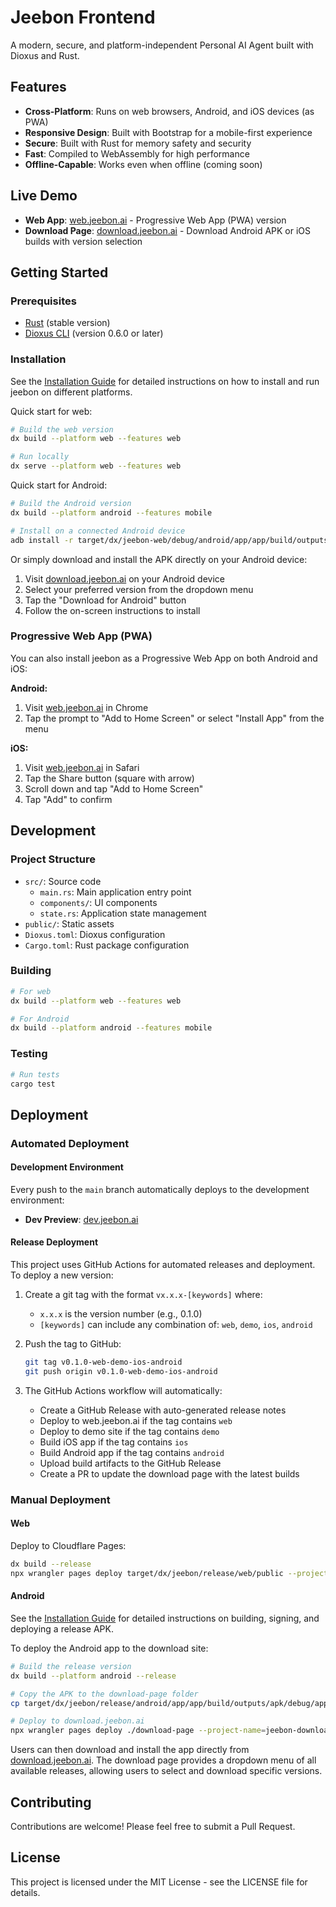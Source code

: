 # Jeebon Frontend

A modern, secure, and platform-independent Personal AI Agent built with Dioxus and Rust.

## Features

- **Cross-Platform**: Runs on web browsers, Android, and iOS devices (as PWA)
- **Responsive Design**: Built with Bootstrap for a mobile-first experience
- **Secure**: Built with Rust for memory safety and security
- **Fast**: Compiled to WebAssembly for high performance
- **Offline-Capable**: Works even when offline (coming soon)

## Live Demo

- **Web App**: [web.jeebon.ai](https://web.jeebon.ai) - Progressive Web App (PWA) version
- **Download Page**: [download.jeebon.ai](https://download.jeebon.ai) - Download Android APK or iOS builds with version selection

## Getting Started

### Prerequisites

- [Rust](https://www.rust-lang.org/tools/install) (stable version)
- [Dioxus CLI](https://dioxuslabs.com/learn/0.6/CLI/installation) (version 0.6.0 or later)

### Installation

See the [Installation Guide](install.md) for detailed instructions on how to install and run jeebon on different platforms.

Quick start for web:

```bash
# Build the web version
dx build --platform web --features web

# Run locally
dx serve --platform web --features web
```

Quick start for Android:

```bash
# Build the Android version
dx build --platform android --features mobile

# Install on a connected Android device
adb install -r target/dx/jeebon-web/debug/android/app/app/build/outputs/apk/debug/app-debug.apk
```

Or simply download and install the APK directly on your Android device:

1. Visit [download.jeebon.ai](https://download.jeebon.ai) on your Android device
2. Select your preferred version from the dropdown menu
3. Tap the "Download for Android" button
4. Follow the on-screen instructions to install

### Progressive Web App (PWA)

You can also install jeebon as a Progressive Web App on both Android and iOS:

**Android:**
1. Visit [web.jeebon.ai](https://web.jeebon.ai) in Chrome
2. Tap the prompt to "Add to Home Screen" or select "Install App" from the menu

**iOS:**
1. Visit [web.jeebon.ai](https://web.jeebon.ai) in Safari
2. Tap the Share button (square with arrow)
3. Scroll down and tap "Add to Home Screen"
4. Tap "Add" to confirm

## Development

### Project Structure

- `src/`: Source code
  - `main.rs`: Main application entry point
  - `components/`: UI components
  - `state.rs`: Application state management
- `public/`: Static assets
- `Dioxus.toml`: Dioxus configuration
- `Cargo.toml`: Rust package configuration

### Building

```bash
# For web
dx build --platform web --features web

# For Android
dx build --platform android --features mobile
```

### Testing

```bash
# Run tests
cargo test
```

## Deployment

### Automated Deployment

#### Development Environment

Every push to the `main` branch automatically deploys to the development environment:

- **Dev Preview**: [dev.jeebon.ai](https://dev.jeebon.ai)

#### Release Deployment

This project uses GitHub Actions for automated releases and deployment. To deploy a new version:

1. Create a git tag with the format `vx.x.x-[keywords]` where:
   - `x.x.x` is the version number (e.g., 0.1.0)
   - `[keywords]` can include any combination of: `web`, `demo`, `ios`, `android`

2. Push the tag to GitHub:
   ```bash
   git tag v0.1.0-web-demo-ios-android
   git push origin v0.1.0-web-demo-ios-android
   ```

3. The GitHub Actions workflow will automatically:
   - Create a GitHub Release with auto-generated release notes
   - Deploy to web.jeebon.ai if the tag contains `web`
   - Deploy to demo site if the tag contains `demo`
   - Build iOS app if the tag contains `ios`
   - Build Android app if the tag contains `android`
   - Upload build artifacts to the GitHub Release
   - Create a PR to update the download page with the latest builds

### Manual Deployment

#### Web

Deploy to Cloudflare Pages:

```bash
dx build --release
npx wrangler pages deploy target/dx/jeebon/release/web/public --project-name=jeebon-web
```

#### Android

See the [Installation Guide](install.md) for detailed instructions on building, signing, and deploying a release APK.

To deploy the Android app to the download site:

```bash
# Build the release version
dx build --platform android --release

# Copy the APK to the download-page folder
cp target/dx/jeebon/release/android/app/app/build/outputs/apk/debug/app-debug.apk download-page/jeebon-app.apk

# Deploy to download.jeebon.ai
npx wrangler pages deploy ./download-page --project-name=jeebon-download
```

Users can then download and install the app directly from [download.jeebon.ai](https://download.jeebon.ai). The download page provides a dropdown menu of all available releases, allowing users to select and download specific versions.

## Contributing

Contributions are welcome! Please feel free to submit a Pull Request.

## License

This project is licensed under the MIT License - see the LICENSE file for details.